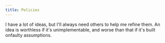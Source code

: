 ```yaml
---
title: Policies
---
```


I have a lot of ideas, but I'll always need others to help me refine them. An idea is worthless if it's unimplementable, and worse than that if it's built onfaulty assumptions.
